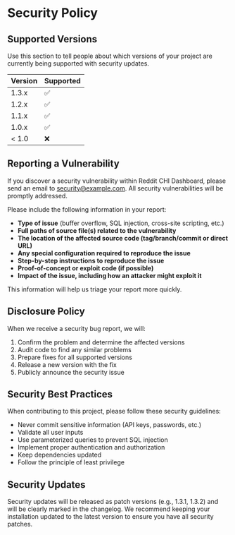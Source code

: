 # Security Policy

## Supported Versions

Use this section to tell people about which versions of your project are
currently being supported with security updates.

| Version | Supported          |
| ------- | ------------------ |
| 1.3.x   | :white_check_mark: |
| 1.2.x   | :white_check_mark: |
| 1.1.x   | :white_check_mark: |
| 1.0.x   | :white_check_mark: |
| < 1.0   | :x:                |

## Reporting a Vulnerability

If you discover a security vulnerability within Reddit CHI Dashboard, please send an email to [security@example.com](mailto:security@example.com). All security vulnerabilities will be promptly addressed.

Please include the following information in your report:

- **Type of issue** (buffer overflow, SQL injection, cross-site scripting, etc.)
- **Full paths of source file(s) related to the vulnerability**
- **The location of the affected source code (tag/branch/commit or direct URL)**
- **Any special configuration required to reproduce the issue**
- **Step-by-step instructions to reproduce the issue**
- **Proof-of-concept or exploit code (if possible)**
- **Impact of the issue, including how an attacker might exploit it**

This information will help us triage your report more quickly.

## Disclosure Policy

When we receive a security bug report, we will:

1. Confirm the problem and determine the affected versions
2. Audit code to find any similar problems
3. Prepare fixes for all supported versions
4. Release a new version with the fix
5. Publicly announce the security issue

## Security Best Practices

When contributing to this project, please follow these security guidelines:

- Never commit sensitive information (API keys, passwords, etc.)
- Validate all user inputs
- Use parameterized queries to prevent SQL injection
- Implement proper authentication and authorization
- Keep dependencies updated
- Follow the principle of least privilege

## Security Updates

Security updates will be released as patch versions (e.g., 1.3.1, 1.3.2) and will be clearly marked in the changelog. We recommend keeping your installation updated to the latest version to ensure you have all security patches. 
